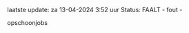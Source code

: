 laatste update: 
za 13-04-2024  3:52   uur 
Status: FAALT - fout - 
<div class="service R">opschoonjobs</div>